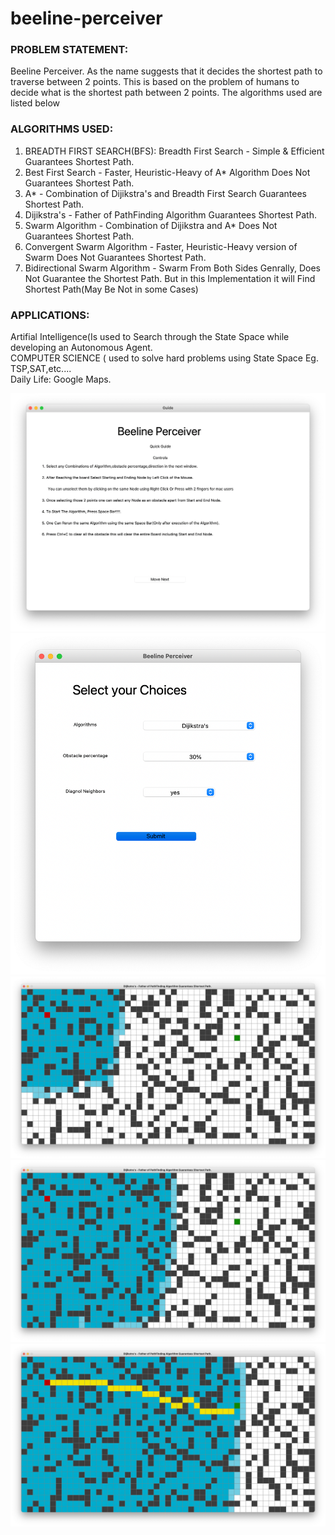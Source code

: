 # beeline-perceiver


<h3>PROBLEM STATEMENT:</h3>

Beeline Perceiver. As the name suggests that it decides the shortest path to traverse between 2 points. This is based on the problem of humans to decide what is the shortest path between 2 points. The algorithms used are listed below

<h3>ALGORITHMS USED:</h3>

1) BREADTH FIRST SEARCH(BFS): Breadth First Search - Simple & Efficient Guarantees Shortest Path.<br>
2) Best First Search - Faster, Heuristic-Heavy of A* Algorithm Does Not Guarantees Shortest Path.<br>
3) A* - Combination of Dijikstra's and Breadth First Search Guarantees Shortest Path.<br>
4) Dijikstra's - Father of PathFinding Algorithm Guarantees Shortest Path.<br>
5) Swarm Algorithm - Combination of Dijikstra and A* Does Not Guarantees Shortest Path.<br>
6) Convergent Swarm Algorithm - Faster, Heuristic-Heavy version of Swarm Does Not Guarantees Shortest Path.<br>
7) Bidirectional Swarm Algorithm - Swarm From Both Sides Genrally, Does Not Guarantee the Shortest Path. But in this Implementation it will Find Shortest Path(May Be Not in some Cases)<br>

<h3>APPLICATIONS:</h3>

Artifial Intelligence(Is used to Search through the State Space while developing an Autonomous Agent.<br>
COMPUTER SCIENCE ( used to solve hard problems using State Space Eg. TSP,SAT,etc....<br>
Daily Life: Google Maps.<br>



<img src = "images/Screenshot%202021-05-30%20at%207.46.21%20PM.png">

<img src = "images/Screenshot%202021-05-30%20at%207.47.14%20PM.png">

<img src = "images/Screenshot%202021-05-30%20at%207.47.42%20PM.png">

<img src = "images/Screenshot%202021-05-30%20at%207.47.53%20PM.png">

<img src = "images/Screenshot%202021-05-30%20at%207.48.10%20PM.png">
